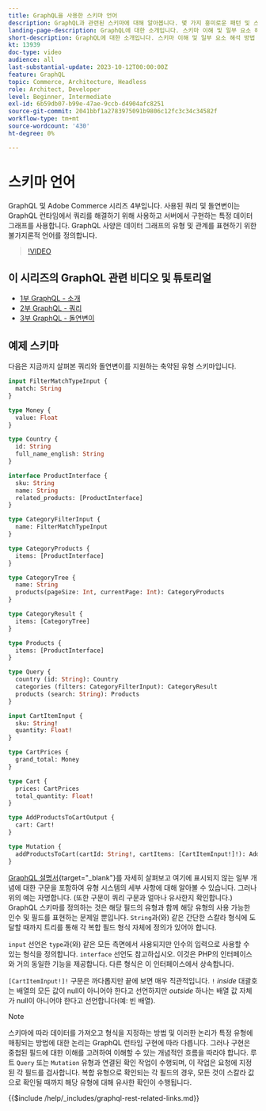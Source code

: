 ```yaml
---
title: GraphQL을 사용한 스키마 언어
description: GraphQL과 관련된 스키마에 대해 알아봅니다. 몇 가지 흥미로운 패턴 및 스키마 읽기 방법과 함께 스키마에 대한 설명을 읽으십시오.
landing-page-description: GraphQL에 대한 소개입니다. 스키마 이해 및 일부 요소 해석 방법
short-description: GraphQL에 대한 소개입니다. 스키마 이해 및 일부 요소 해석 방법
kt: 13939
doc-type: video
audience: all
last-substantial-update: 2023-10-12T00:00:00Z
feature: GraphQL
topic: Commerce, Architecture, Headless
role: Architect, Developer
level: Beginner, Intermediate
exl-id: 6b59db07-b99e-47ae-9ccb-d4904afc8251
source-git-commit: 2041bbf1a2783975091b9806c12fc3c34c34582f
workflow-type: tm+mt
source-wordcount: '430'
ht-degree: 0%

---
```


# 스키마 언어

GraphQL 및 Adobe Commerce 시리즈 4부입니다. 사용된 쿼리 및 돌연변이는 GraphQL 런타임에서 쿼리를 해결하기 위해 사용하고 서버에서 구현하는 특정 데이터 그래프를 사용합니다. GraphQL 사양은 데이터 그래프의 유형 및 관계를 표현하기 위한 불가지론적 언어를 정의합니다.

>[!VIDEO](https://video.tv.adobe.com/v/3446617?learn=on&captions=kor)

## 이 시리즈의 GraphQL 관련 비디오 및 튜토리얼

* [1부 GraphQL - 소개](../graphql-rest/intro-graphql.md)
* [2부 GraphQL - 쿼리](../graphql-rest/graphql-queries.md)
* [3부 GraphQL - 돌연변이](../graphql-rest/graphql-mutations.md)

## 예제 스키마

다음은 지금까지 살펴본 쿼리와 돌연변이를 지원하는 축약된 유형 스키마입니다.

```graphql
input FilterMatchTypeInput {
  match: String
}

type Money {
  value: Float
}

type Country {
  id: String
  full_name_english: String
}

interface ProductInterface {
  sku: String
  name: String
  related_products: [ProductInterface]
}

type CategoryFilterInput {
  name: FilterMatchTypeInput
}

type CategoryProducts {
  items: [ProductInterface]
}

type CategoryTree {
  name: String
  products(pageSize: Int, currentPage: Int): CategoryProducts
}

type CategoryResult {
  items: [CategoryTree]
}

type Products {
  items: [ProductInterface]
}

type Query {
  country (id: String): Country
  categories (filters: CategoryFilterInput): CategoryResult
  products (search: String): Products
}

input CartItemInput {
  sku: String!
  quantity: Float!
}

type CartPrices {
  grand_total: Money
}

type Cart {
  prices: CartPrices
  total_quantity: Float!
}

type AddProductsToCartOutput {
  cart: Cart!
}

type Mutation {
  addProductsToCart(cartId: String!, cartItems: [CartItemInput!]!): AddProductsToCartOutput
}
```

[GraphQL 설명서](https://graphql.org/learn/schema/){target="_blank"}를 자세히 살펴보고 여기에 표시되지 않는 일부 개념에 대한 구문을 포함하여 유형 시스템의 세부 사항에 대해 알아볼 수 있습니다. 그러나 위의 예는 자명합니다. (또한 구문이 쿼리 구문과 얼마나 유사한지 확인합니다.) GraphQL 스키마를 정의하는 것은 해당 필드의 유형과 함께 해당 유형의 사용 가능한 인수 및 필드를 표현하는 문제일 뿐입니다. `String`과(와) 같은 간단한 스칼라 형식에 도달할 때까지 트리를 통해 각 복합 필드 형식 자체에 정의가 있어야 합니다.

`input` 선언은 `type`과(와) 같은 모든 측면에서 사용되지만 인수의 입력으로 사용할 수 있는 형식을 정의합니다. `interface` 선언도 참고하십시오. 이것은 PHP의 인터페이스와 거의 동일한 기능을 제공합니다. 다른 형식은 이 인터페이스에서 상속합니다.

`[CartItemInput!]!` 구문은 까다롭지만 끝에 보면 매우 직관적입니다. `!` _inside_ 대괄호는 배열의 모든 값이 null이 아니어야 한다고 선언하지만 _outside_ 하나는 배열 값 자체가 null이 아니어야 한다고 선언합니다(예: 빈 배열).

>[!NOTE]
>
>스키마에 따라 데이터를 가져오고 형식을 지정하는 방법 및 이러한 논리가 특정 유형에 매핑되는 방법에 대한 논리는 GraphQL 런타임 구현에 따라 다릅니다. 그러나 구현은 중첩된 필드에 대한 이해를 고려하여 이해할 수 있는 개념적인 흐름을 따라야 합니다. 루트 `Query` 또는 `Mutation` 유형과 연결된 확인 작업이 수행되며, 이 작업은 요청에 지정된 각 필드를 검사합니다. 복합 유형으로 확인되는 각 필드의 경우, 모든 것이 스칼라 값으로 확인될 때까지 해당 유형에 대해 유사한 확인이 수행됩니다.

{{$include /help/_includes/graphql-rest-related-links.md}}
